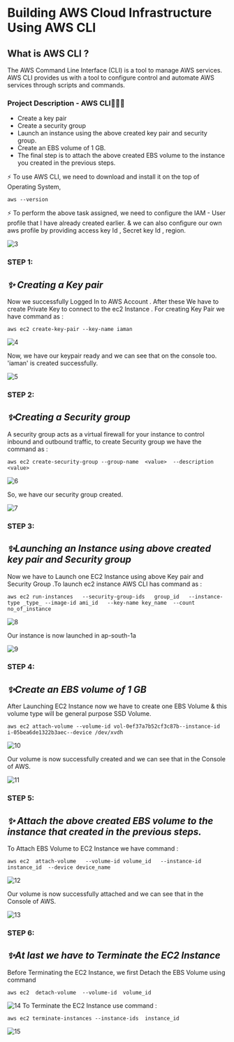 # Building AWS Cloud Infrastructure Using AWS CLI
## What is AWS CLI ?
The AWS Command Line Interface (CLI) is a tool to manage AWS services. AWS CLI provides us with a tool to configure control and automate AWS services through scripts and commands.
### Project Description - AWS CLI👨🏻‍💻
* Create a key pair  
* Create a security group  
* Launch an instance using the above created key pair and security group.
* Create an EBS volume of 1 GB. 
* The final step is to attach the above created EBS volume to the instance you created in the previous steps.

⚡ To use AWS CLI, we need to download and install it on the top of Operating System,
```
aws --version
```

⚡ To perform the above task assigned, we need to configure the IAM - User profile that I have already created earlier. & we can also configure our own aws profile by providing access key Id , Secret key Id , region.

![3](https://user-images.githubusercontent.com/49730521/96339322-a77a5480-10b1-11eb-89db-d0bc0a8443ae.png)

### STEP 1:
##            _✨ Creating a Key pair_
 Now we successfully Logged In to AWS Account . After these We have to create Private Key to connect to the ec2 Instance . For creating Key Pair we have command as :
 
 ```
 aws ec2 create-key-pair --key-name iaman
 ```
 
 ![4](https://user-images.githubusercontent.com/49730521/96339422-36876c80-10b2-11eb-9a60-542736cb0a56.png)
 
 Now, we have our keypair ready and we can see that on the console too. 'iaman' is created successfully.
 
 
![5](https://user-images.githubusercontent.com/49730521/96339452-65054780-10b2-11eb-9dcc-8a194a606a48.png)

### STEP 2:
##  _✨Creating a Security group_
A security group acts as a virtual firewall for your instance to control inbound and outbound traffic, to create Security group we have the command as  :
```
aws ec2 create-security-group --group-name  <value>  --description  <value>
```
![6](https://user-images.githubusercontent.com/49730521/96339494-b7466880-10b2-11eb-8c50-f577404c11c6.png)

So, we have our security group created.

![7](https://user-images.githubusercontent.com/49730521/96339502-c5948480-10b2-11eb-813a-f5b651f7a691.png)

### STEP 3:
## _✨Launching an Instance using above created key pair and Security group_
Now we have to Launch one EC2 Instance using above Key pair and Security Group .To launch ec2 instance AWS CLI has command as :

```
aws ec2 run-instances   --security-group-ids   group_id   --instance-type _type_ --image-id ami_id   --key-name key_name  --count no_of_instance 
```

![8](https://user-images.githubusercontent.com/49730521/96339548-2328d100-10b3-11eb-85b8-ae905246983d.png)

Our instance is now launched in ap-south-1a

![9](https://user-images.githubusercontent.com/49730521/96339555-2d4acf80-10b3-11eb-9bdd-2969eb9df624.png)

### STEP 4:
##  _✨Create an EBS volume of 1 GB_
After Launching EC2 Instance now we have to create one EBS Volume & this volume type will be general purpose SSD Volume.

```
aws ec2 attach-volume --volume-id vol-0ef37a7b52cf3c87b--instance-id i-05bea6de1322b3aec--device /dev/xvdh
```

![10](https://user-images.githubusercontent.com/49730521/96339629-9599b100-10b3-11eb-9c28-451a06785c7d.png)

Our volume is now successfully created and we can see that in the Console of AWS.

![11](https://user-images.githubusercontent.com/49730521/96339644-a5b19080-10b3-11eb-8161-269de86fbb05.png)

### STEP 5:
## _✨ Attach the above created EBS volume to the instance that created in the previous steps._
To Attach EBS Volume to EC2 Instance we have command :
```
aws ec2  attach-volume   --volume-id volume_id   --instance-id instance_id  --device device_name
```
![12](https://user-images.githubusercontent.com/49730521/96339705-017c1980-10b4-11eb-8a9f-a1e10804b486.png)

Our volume is now successfully attached and we can see that in the Console of AWS.

![13](https://user-images.githubusercontent.com/49730521/96339729-0b9e1800-10b4-11eb-8132-71333266a164.png)

### STEP 6:
## _✨At last we have to Terminate the EC2 Instance_
Before Terminating the EC2 Instance, we first Detach the EBS Volume using command

```
aws ec2  detach-volume  --volume-id  volume_id
```
![14](https://user-images.githubusercontent.com/49730521/96339857-c0383980-10b4-11eb-8fc3-8aeed72380ac.png)
To Terminate the EC2 Instance use command :
```
aws ec2 terminate-instances --instance-ids  instance_id
```
![15](https://user-images.githubusercontent.com/49730521/96341022-9bdd5c80-10b6-11eb-8273-2ce6a516f914.png)
